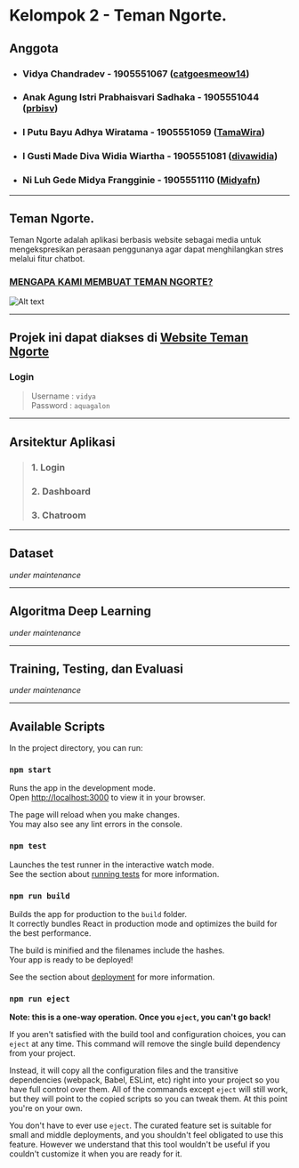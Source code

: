 # Kelompok 2 - Teman Ngorte.

## **Anggota**
- ### Vidya Chandradev - 1905551067 ([catgoesmeow14](https://github.com/catgoesmeow14))
- ### Anak Agung Istri Prabhaisvari Sadhaka - 1905551044 ([prbisv](https://github.com/prbisv))
- ### I Putu Bayu Adhya Wiratama - 1905551059 ([TamaWira](https://github.com/TamaWira))
- ### I Gusti Made Diva Widia Wiartha - 1905551081 ([divawidia](https://github.com/divawidia))
- ### Ni Luh Gede Midya Frangginie - 1905551110 ([Midyafn](https://github.com/Midyafn))
  
---
## **Teman Ngorte.**

Teman Ngorte adalah aplikasi berbasis website sebagai media untuk mengekspresikan perasaan penggunanya agar dapat menghilangkan stres melalui fitur chatbot.

### <ins>**MENGAPA KAMI MEMBUAT TEMAN  NGORTE?**  </ins>

![Alt text](https://i.ibb.co/x572k0h/Picture4.png "a title")  


---

## Projek ini dapat diakses di **[Website Teman Ngorte](https://chatbot-app-three.vercel.app/)**

### **Login**
> Username : `vidya`  
Password : `aquagalon`

---

## **Arsitektur Aplikasi**
>### 1. Login
>### 2. Dashboard
>### 3. Chatroom

---
## **Dataset**
_under maintenance_

---

## **Algoritma Deep Learning**
_under maintenance_

---

## **Training, Testing, dan Evaluasi**
_under maintenance_

---

## Available Scripts

In the project directory, you can run:

### `npm start`

Runs the app in the development mode.\
Open [http://localhost:3000](http://localhost:3000) to view it in your browser.

The page will reload when you make changes.\
You may also see any lint errors in the console.

### `npm test`

Launches the test runner in the interactive watch mode.\
See the section about [running tests](https://facebook.github.io/create-react-app/docs/running-tests) for more information.

### `npm run build`

Builds the app for production to the `build` folder.\
It correctly bundles React in production mode and optimizes the build for the best performance.

The build is minified and the filenames include the hashes.\
Your app is ready to be deployed!

See the section about [deployment](https://facebook.github.io/create-react-app/docs/deployment) for more information.

### `npm run eject`

**Note: this is a one-way operation. Once you `eject`, you can't go back!**

If you aren't satisfied with the build tool and configuration choices, you can `eject` at any time. This command will remove the single build dependency from your project.

Instead, it will copy all the configuration files and the transitive dependencies (webpack, Babel, ESLint, etc) right into your project so you have full control over them. All of the commands except `eject` will still work, but they will point to the copied scripts so you can tweak them. At this point you're on your own.

You don't have to ever use `eject`. The curated feature set is suitable for small and middle deployments, and you shouldn't feel obligated to use this feature. However we understand that this tool wouldn't be useful if you couldn't customize it when you are ready for it.